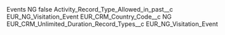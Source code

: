 <?xml version="1.0" encoding="UTF-8"?>
<CustomMetadata xmlns="http://soap.sforce.com/2006/04/metadata" xmlns:xsi="http://www.w3.org/2001/XMLSchema-instance" xmlns:xsd="http://www.w3.org/2001/XMLSchema">
    <label>Events NG</label>
    <protected>false</protected>
    <values>
        <field>Activity_Record_Type_Allowed_in_past__c</field>
        <value xsi:type="xsd:string">EUR_NG_Visitation_Event</value>
    </values>
    <values>
        <field>EUR_CRM_Country_Code__c</field>
        <value xsi:type="xsd:string">NG</value>
    </values>
    <values>
        <field>EUR_CRM_Unlimited_Duration_Record_Types__c</field>
        <value xsi:type="xsd:string">EUR_NG_Visitation_Event</value>
    </values>
</CustomMetadata>
